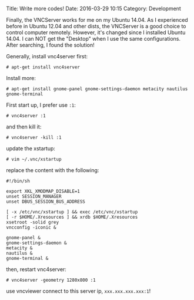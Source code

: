 Title: Write more codes!
Date: 2016-03-29 10:15
Category: Development

Finally, the VNCServer works for me on my Ubuntu 14.04.
As I experienced before in Ubuntu 12.04 and other dists, the VNCServer is a good choice to control computer remotely. However, it's changed since I installed Ubuntu 14.04. I can NOT get the "Desktop" when I use the same configurations. After searching, I found the solution!

Generally, install vnc4server first:
    
    # apt-get install vnc4server
    
Install more:

    # apt-get install gnome-panel gnome-settings-daemon metacity nautilus gnome-terminal
    
First start up, I prefer use `:1`:

    # vnc4server :1
    
and then kill it:

    # vnc4server -kill :1

update the xstartup:

    # vim ~/.vnc/xstartup
    
replace the content with the following:

    #!/bin/sh

    export XKL_XMODMAP_DISABLE=1
    unset SESSION_MANAGER
    unset DBUS_SESSION_BUS_ADDRESS

    [ -x /etc/vnc/xstartup ] && exec /etc/vnc/xstartup
    [ -r $HOME/.Xresources ] && xrdb $HOME/.Xresources
    xsetroot -solid grey
    vncconfig -iconic &

    gnome-panel &
    gnome-settings-daemon &
    metacity &
    nautilus &
    gnome-terminal & 

then, restart vnc4server:

    # vnc4server -geometry 1280x800 :1
    
use vncviewer connect to this server ip, `xxx.xxx.xxx.xxx:1`!
